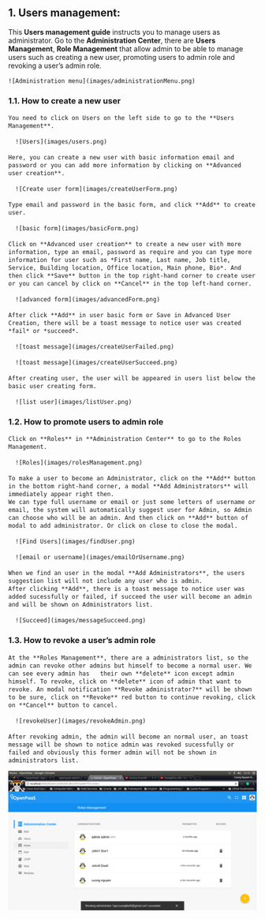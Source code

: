 ## 1. Users management:

  This **Users management guide** instructs you to manage users as administrator.
  Go to the **Administration Center**, there are **Users Management**, **Role Management** that allow admin to be able to manage users such as creating a new user, promoting users to admin role and revoking a user’s admin role.
 
    ![Administration menu](images/administrationMenu.png)
 
  ### 1.1. How to create a new user
 
    You need to click on Users on the left side to go to the **Users Management**.
 
      ![Users](images/users.png)
 
    Here, you can create a new user with basic information email and password or you can add more information by clicking on **Advanced user creation**.
  
      ![Create user form](images/createUserForm.png)
  
    Type email and password in the basic form, and click **Add** to create user.
   
      ![basic form](images/basicForm.png)
  
    Click on **Advanced user creation** to create a new user with more information, type an email, password as require and you can type more information for user such as *First name, Last name, Job title, Service, Building location, Office location, Main phone, Bio*. And then click **Save** button in the top right-hand corner to create user or you can cancel by click on **Cancel** in the top left-hand corner.
  
      ![advanced form](images/advancedForm.png)
  
    After click **Add** in user basic form or Save in Advanced User Creation, there will be a toast message to notice user was created *fail* or *succeed*.
  
      ![toast message](images/createUserFailed.png)
   
      ![toast message](images/createUserSucceed.png)
  
    After creating user, the user will be appeared in users list below the basic user creating form.
   
      ![list user](images/listUser.png)

  ### 1.2. How to promote users to admin role

    Click on **Roles** in **Administration Center** to go to the Roles Management.

      ![Roles](images/rolesManagement.png)

    To make a user to become an Administrator, click on the **Add** button in the bottom right-hand corner, a modal **Add Administrators** will immediately appear right then. 
    We can type full username or email or just some letters of username or email, the system will automatically suggest user for Admin, so Admin can choose who will be an admin. And then click on **Add** button of modal to add administrator. Or click on close to close the modal.

      ![Find Users](images/findUser.png)

      ![email or username](images/emailOrUsername.png)

    When we find an user in the modal **Add Administrators**, the users suggestion list will not include any user who is admin.
    After clicking **Add**, there is a toast message to notice user was added sucessfully or failed, if succeed the user will become an admin and will be shown on Administrators list.

      ![Succeed](images/messageSucceed.png)

 
 ### 1.3. How to revoke a user’s admin role

    At the **Roles Management**, there are a administrators list, so the admin can revoke other admins but himself to become a normal user. We can see every admin has   their own **delete** icon except admin himself. To revoke, click on **delete** icon of admin that want to revoke. An modal notification **Revoke administrator?** will be shown to be sure, click on **Revoke** red button to continue revoking, click on **Cancel** button to cancel.

      ![revokeUser](images/revokeAdmin.png)

    After revoking admin, the admin will become an normal user, an toast message will be shown to notice admin was revoked sucessfully or failed and obviously this former admin will not be shown in administrators list. 
  
   ![messageRevokeSucced](images/messageRevokeSucced.png)


